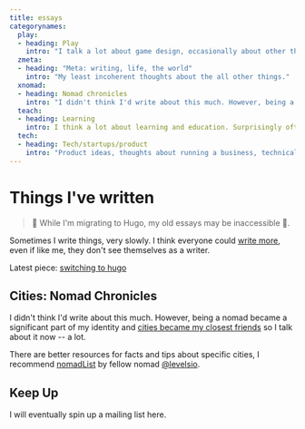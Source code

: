 ```yaml
---
title: essays
categorynames:
  play:
  - heading: Play
    intro: "I talk a lot about game design, occasionally about other things game-related."
  zmeta:
  - heading: "Meta: writing, life, the world"
    intro: "My least incoherent thoughts about the all other things."
  xnomad:
  - heading: Nomad chronicles
    intro: "I didn't think I'd write about this much. However, being a nomad became a significant part of my identity and [cities became my closest friends](1803_cities) so I talk about it now -- a lot."
  teach:
  - heading: Learning
    intro: I think a lot about learning and education. Surprisingly often I'm torn between placing a post here or above in Play, because I talk about games + education a lot.
  tech:
  - heading: Tech/startups/product
    intro: "Product ideas, thoughts about running a business, technical nitty-gritty."
---
```


# Things I've written

> 🚧 While I'm migrating to Hugo, my old essays may be inaccessible 🚧.

Sometimes I write things, very slowly. I think everyone could [write more](1408_introwriting), even if like me, they don't see themselves as a writer.

Latest piece: [switching to hugo](2305_switchinghugo)

## <a name="nomadchronicles"></a>Cities: Nomad Chronicles
I didn't think I'd write about this much. However, being a nomad became a significant part of my identity and [cities became my closest friends](1803_cities) so I talk about it now -- a lot.

There are better resources for facts and tips about specific cities, I recommend [nomadList](nomadlist.io) by fellow nomad [@levelsio](https://twitter.com/levelsio).


## Keep Up

I will eventually spin up a mailing list here.